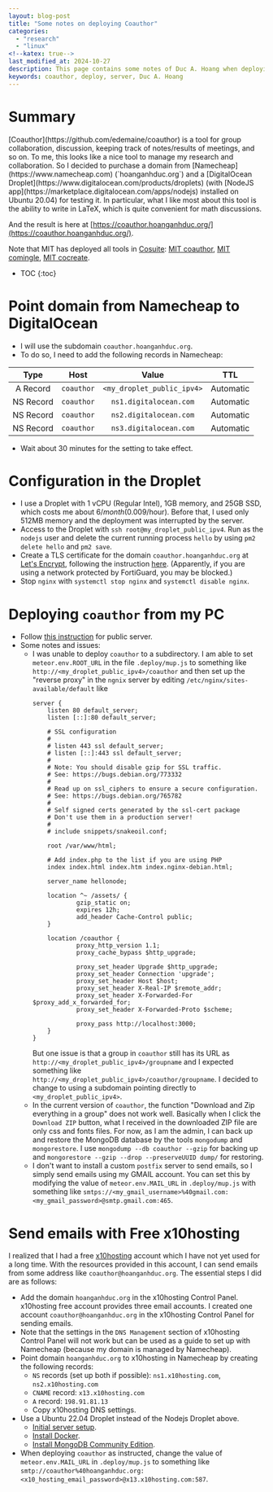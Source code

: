 ```yaml
---
layout: blog-post 
title: "Some notes on deploying Coauthor"
categories:
  - "research"
  - "linux"
<!--katex: true-->
last_modified_at: 2024-10-27
description: This page contains some notes of Duc A. Hoang when deploying the software coauthor
keywords: coauthor, deploy, server, Duc A. Hoang
---
```


<div class="alert alert-info" markdown="1">
<h1 class="alert-heading">Summary</h1>
[Coauthor](https://github.com/edemaine/coauthor) is a tool for group collaboration, discussion, keeping track of notes/results of meetings, and so on. To me, this looks like a nice tool to manage my research and collaboration. So I decided to purchase a domain from [Namecheap](https://www.namecheap.com) (`hoanganhduc.org`) and a [DigitalOcean Droplet](https://www.digitalocean.com/products/droplets) (with [NodeJS app](https://marketplace.digitalocean.com/apps/nodejs) installed on Ubuntu 20.04) for testing it. In particular, what I like most about this tool is the ability to write in LaTeX, which is quite convenient for math discussions. 

And the result is here at [https://coauthor.hoanganhduc.org/](https://coauthor.hoanganhduc.org/).

Note that MIT has deployed all tools in [Cosuite](https://github.com/edemaine/cosuite): [MIT coauthor](https://coauthor.csail.mit.edu), [MIT comingle](https://comingle.csail.mit.edu), [MIT cocreate](https://cocreate.csail.mit.edu).

* TOC
{:toc}
</div>

# Point domain from Namecheap to DigitalOcean

* I will use the subdomain `coauthor.hoanganhduc.org`. 
* To do so, I need to add the following records in Namecheap:

| Type | Host | Value | TTL |
|:----:|:----:|:-----:|:---:|
| A Record | `coauthor` | `<my_droplet_public_ipv4>` | Automatic |
| NS Record | `coauthor` | `ns1.digitalocean.com` | Automatic |
| NS Record | `coauthor` | `ns2.digitalocean.com` | Automatic |
| NS Record | `coauthor` | `ns3.digitalocean.com` | Automatic |

* Wait about 30 minutes for the setting to take effect.

# Configuration in the Droplet

* I use a Droplet with 1 vCPU (Regular Intel), 1GB memory, and 25GB SSD, which costs me about $6/month ($0.009/hour). Before that, I used only 512MB memory and the deployment was interrupted by the server.
* Access to the Droplet with `ssh root@my_droplet_public_ipv4`. Run as the `nodejs` user and delete the current running process `hello` by using `pm2 delete hello` and `pm2 save`.
* Create a TLS certificate for the domain `coauthor.hoanganhduc.org` at [Let's Encrypt](https://letsencrypt.org), following the instruction [here](https://certbot.eff.org/instructions?ws=nginx&os=pip). (Apparently, if you are using a network protected by FortiGuard, you may be blocked.)
* Stop `nginx` with `systemctl stop nginx` and `systemctl disable nginx`.

# Deploying `coauthor` from my PC

* Follow [this instruction](https://github.com/edemaine/coauthor/blob/main/INSTALL.md) for public server.
* Some notes and issues:
  * I was unable to deploy `coauthor` to a subdirectory. I am able to set `meteor.env.ROOT_URL` in the file `.deploy/mup.js` to something like `http://<my_droplet_public_ipv4>/coauthor` and then set up the "reverse proxy" in the `ngnix` server by editing `/etc/nginx/sites-available/default` like
    ```
    server {
        listen 80 default_server;
        listen [::]:80 default_server;

        # SSL configuration
        #
        # listen 443 ssl default_server;
        # listen [::]:443 ssl default_server;
        #
        # Note: You should disable gzip for SSL traffic.
        # See: https://bugs.debian.org/773332
        #
        # Read up on ssl_ciphers to ensure a secure configuration.
        # See: https://bugs.debian.org/765782
        #
        # Self signed certs generated by the ssl-cert package
        # Don't use them in a production server!
        #
        # include snippets/snakeoil.conf;

        root /var/www/html;

        # Add index.php to the list if you are using PHP
        index index.html index.htm index.nginx-debian.html;

        server_name hellonode;

        location ^~ /assets/ {
                gzip_static on;
                expires 12h;
                add_header Cache-Control public;
        }

        location /coauthor {
                proxy_http_version 1.1;
                proxy_cache_bypass $http_upgrade;

                proxy_set_header Upgrade $http_upgrade;
                proxy_set_header Connection 'upgrade';
                proxy_set_header Host $host;
                proxy_set_header X-Real-IP $remote_addr;
                proxy_set_header X-Forwarded-For $proxy_add_x_forwarded_for;
                proxy_set_header X-Forwarded-Proto $scheme;

                proxy_pass http://localhost:3000;
        }
    }
    ``` 
    But one issue is that a group in `coauthor` still has its URL as `http://<my_droplet_public_ipv4>/groupname` and I expected something like `http://<my_droplet_public_ipv4>/coauthor/groupname`. I decided to change to using a subdomain pointing directly to `<my_droplet_public_ipv4>`.
  * In the current version of `coauthor`, the function "Download and Zip everything in a group" does not work well. Basically when I click the `Download ZIP` button, what I received in the downloaded ZIP file are only css and fonts files. For now, as I am the admin, I can back up and restore the MongoDB database by the tools `mongodump` and `mongorestore`. I use `mongodump --db coauthor --gzip` for backing up and `mongorestore --gzip --drop --preserveUUID dump/` for restoring.
  * I don't want to install a custom `postfix` server to send emails, so I simply send emails using my GMAIL account. You can set this by modifying the value of `meteor.env.MAIL_URL` in `.deploy/mup.js` with something like `smtps://<my_gmail_username>%40gmail.com:<my_gmail_password>@smtp.gmail.com:465`.

# Send emails with Free x10hosting

I realized that I had a free [x10hosting](https://x10hosting.com) account which I have not yet used for a long time. With the resources provided in this account, I can send emails from some address like `coauthor@hoanganhduc.org`. The essential steps I did are as follows:

* Add the domain `hoanganhduc.org` in the x10hosting Control Panel. x10hosting free account provides three email accounts. I created one account `coauthor@hoanganhduc.org` in the x10hosting Control Panel for sending emails.
* Note that the settings in the `DNS Management` section of x10hosting Control Panel will not work but can be used as a guide to set up with Namecheap (because my domain is managed by Namecheap).
* Point domain `hoanganhduc.org` to x10hosting in Namecheap by creating the following records:
  * `NS` records (set up both if possible): `ns1.x10hosting.com`, `ns2.x10hosting.com`
  * `CNAME` record: `x13.x10hosting.com`
  * `A` record: `198.91.81.13`
  * Copy x10hosting DNS settings.
* Use a Ubuntu 22.04 Droplet instead of the Nodejs Droplet above.
  * [Initial server setup](https://www.digitalocean.com/community/tutorials/initial-server-setup-with-ubuntu).
  * [Install Docker](https://docs.docker.com/engine/install/ubuntu/).
  * [Install MongoDB Community Edition](https://www.mongodb.com/docs/manual/tutorial/install-mongodb-on-ubuntu/).
* When deploying `coauthor` as instructed, change the value of `meteor.env.MAIL_URL` in `.deploy/mup.js` to something like `smtp://coauthor%40hoanganhduc.org:<x10_hosting_email_password>@x13.x10hosting.com:587`.
